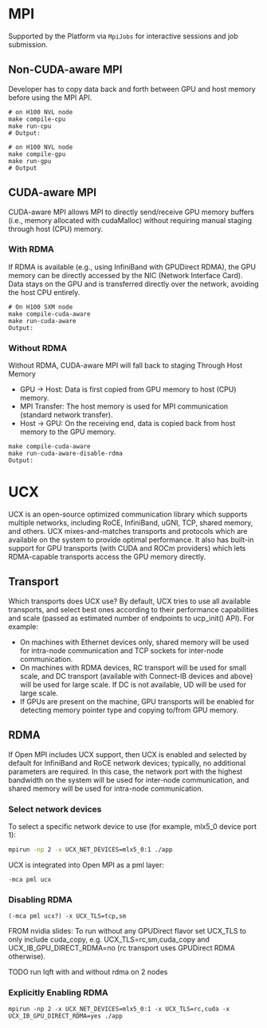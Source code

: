 # MPI
Supported by the Platform via `MpiJobs` for interactive sessions and job submission.

## Non-CUDA-aware MPI
Developer has to copy data back and forth between GPU and host memory before using the MPI API.

```
# on H100 NVL node
make compile-cpu
make run-cpu
# Output: 
```

```
# on H100 NVL node
make compile-gpu
make run-gpu
# Output
```

## CUDA-aware MPI
CUDA-aware MPI allows MPI to directly send/receive GPU memory buffers (i.e., memory allocated with cudaMalloc) without requiring manual staging through host (CPU) memory.

### With RDMA
If RDMA is available (e.g., using InfiniBand with GPUDirect RDMA), the GPU memory can be directly accessed by the NIC (Network Interface Card).
Data stays on the GPU and is transferred directly over the network, avoiding the host CPU entirely.

```
# On H100 SXM node
make compile-cuda-aware
make run-cuda-aware
Output:
```

### Without RDMA
Without RDMA, CUDA-aware MPI will fall back to staging Through Host Memory

- GPU → Host: Data is first copied from GPU memory to host (CPU) memory.
- MPI Transfer: The host memory is used for MPI communication (standard network transfer).
- Host → GPU: On the receiving end, data is copied back from host memory to the GPU memory.

```
make compile-cuda-aware
make run-cuda-aware-disable-rdma
Output:
```

# UCX
UCX is an open-source optimized communication library which supports multiple networks, including RoCE, InfiniBand, uGNI, TCP, shared memory, and others. UCX mixes-and-matches transports and protocols which are available on the system to provide optimal performance. It also has built-in support for GPU transports (with CUDA and ROCm providers) which lets RDMA-capable transports access the GPU memory directly.

## Transport
Which transports does UCX use?
By default, UCX tries to use all available transports, and select best ones according to their performance capabilities and scale (passed as estimated number of endpoints to ucp_init() API).
For example:
- On machines with Ethernet devices only, shared memory will be used for intra-node communication and TCP sockets for inter-node communication.
- On machines with RDMA devices, RC transport will be used for small scale, and DC transport (available with Connect-IB devices and above) will be used for large scale. If DC is not available, UD will be used for large scale.
- If GPUs are present on the machine, GPU transports will be enabled for detecting memory pointer type and copying to/from GPU memory.

## RDMA
If Open MPI includes UCX support, then UCX is enabled and selected by default for InfiniBand and RoCE network devices; typically, no additional parameters are required. In this case, the network port with the highest bandwidth on the system will be used for inter-node communication, and shared memory will be used for intra-node communication. 

### Select network devices
To select a specific network device to use (for example, mlx5_0 device port 1):

```bash
mpirun -np 2 -x UCX_NET_DEVICES=mlx5_0:1 ./app
```

UCX is integrated into Open MPI as a pml layer:
```
-mca pml ucx 
```

### Disabling RDMA

```
(-mca pml ucx?) -x UCX_TLS=tcp,sm
```

FROM nvidia slides:
To run without any GPUDirect flavor set UCX_TLS to only include cuda_copy, e.g. UCX_TLS=rc,sm,cuda_copy and
UCX_IB_GPU_DIRECT_RDMA=no (rc transport uses GPUDirect RDMA otherwise).


TODO
run lqft with and without rdma on 2 nodes 


### Explicitly Enabling RDMA
```
mpirun -np 2 -x UCX_NET_DEVICES=mlx5_0:1 -x UCX_TLS=rc,cuda -x UCX_IB_GPU_DIRECT_RDMA=yes ./app
```